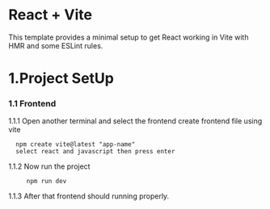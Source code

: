 # React + Vite

This template provides a minimal setup to get React working in Vite with HMR and some ESLint rules.

# 1.Project SetUp


### 1.1 Frontend

  1.1.1 Open another terminal and select the frontend create frontend file using vite

      npm create vite@latest "app-name"
      select react and javascript then press enter

  1.1.2 Now run the project 

         npm run dev
         
1.1.3 After that frontend should running properly.
        

